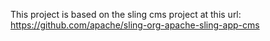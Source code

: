 This project is based on the sling cms project
at this url: https://github.com/apache/sling-org-apache-sling-app-cms
